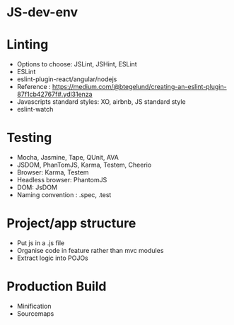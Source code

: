 # JS-dev-env
#
# Linting
+ Options to choose: JSLint, JSHint, ESLint
+ ESLint
+ eslint-plugin-react/angular/nodejs
+ Reference : https://medium.com/@btegelund/creating-an-eslint-plugin-87f1cb42767f#.ydl31enza
+ Javascripts standard styles: XO, airbnb, JS standard style
+ eslint-watch

# Testing
+ Mocha, Jasmine, Tape, QUnit, AVA
+ JSDOM, PhanTomJS, Karma, Testem, Cheerio
+ Browser: Karma, Testem
+ Headless browser: PhantomJS
+ DOM: JsDOM
+ Naming convention : .spec, .test







# Project/app structure
+ Put js in a .js file
+ Organise code in feature rather than mvc modules
+ Extract logic into POJOs

# Production Build
+ Minification
+ Sourcemaps
